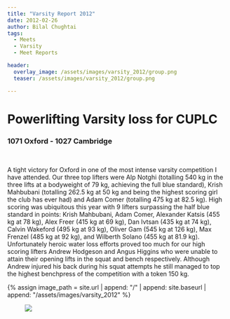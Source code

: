 ```yaml
---
title: "Varsity Report 2012"
date: 2012-02-26
author: Bilal Chughtai
tags:
  - Meets
  - Varsity
  - Meet Reports

header:
  overlay_image: /assets/images/varsity_2012/group.png
  teaser: /assets/images/varsity_2012/group.png

---
```

# Powerlifting Varsity loss for CUPLC

### 1071 Oxford - 1027 Cambridge

&nbsp;

A tight victory for Oxford in one of the most intense varsity competition I have attended. Our three top lifters were Alp Notghi (totalling 540 kg in the three lifts at a bodyweight of 79 kg, achieving the full blue standard), Krish Mahbubani (totalling 262.5 kg at 50 kg and being the highest scoring girl the club has ever had) and Adam Comer (totalling 475 kg at 82.5 kg). High scoring was ubiquitous this year with 9 lifters surpassing the half blue standard in points: Krish Mahbubani, Adam Comer, Alexander Katsis (455 kg at 78 kg), Alex Freer (415 kg at 69 kg), Dan Ivtsan (435 kg at 74 kg), Calvin Wakeford (495 kg at 93 kg), Oliver Gam
(545 kg at 126 kg), Max Frenzel (485 kg at 92 kg), and Wilberth Solano (455 kg at 81.9 kg). Unfortunately heroic water loss efforts proved too much for our high scoring lifters Andrew Hodgeson and Angus Higgins who were unable to attain their opening lifts in the squat and bench respectively. Although Andrew injured his back during his squat attempts he still managed to top the highest benchpress of the competition with a token 150 kg.

{% assign image_path = site.url | append: "/" | append: site.baseurl | append: "/assets/images/varsity_2012" %}

<figure>
  <img src="{{ image_path }}/group.png">
</figure>

&nbsp;

